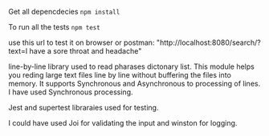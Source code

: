 Get all depencdecies
`npm install`

To run all the tests
`npm test`

use this url to test it on browser or postman:
"http://localhost:8080/search/?text=I have a sore throat and headache"

line-by-line library used to read pharases dictonary list. This module helps you reding large text files line by line without buffering the files into memory. It supports Synchronous and Asynchronous to processing of lines. I have used Synchronous processing.

Jest and supertest libraraies used for testing.

I could have used Joi for validating the input and winston for logging.
